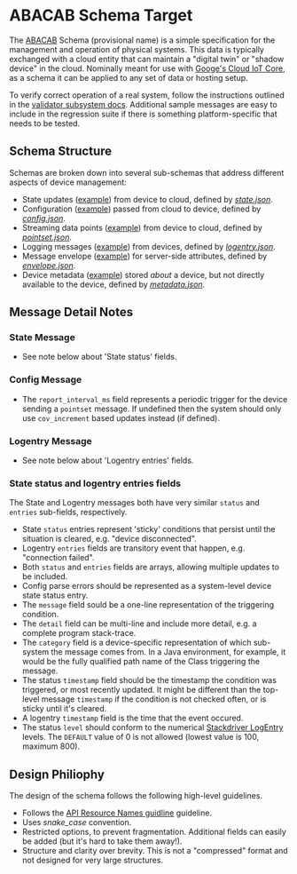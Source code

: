 # ABACAB Schema Target

The [ABACAB](https://www.youtube.com/watch?v=QbjfesCI254) Schema (provisional name) is a simple
specification for the management and operation of physical systems. This data is typically exchanged
with a cloud entity that can maintain a "digital twin" or "shadow device" in the cloud.
Nominally meant for use with [Googe's Cloud IoT Core](https://cloud.google.com/iot/docs/),
as a schema it can be applied to any set of data or hosting setup.

To verify correct operation of a real system, follow the instructions outlined in the
[validator subsystem docs](../../../docs/validator.md). Additional sample messages are
easy to include in the regression suite if there is something platform-specific that needs
to be tested.

## Schema Structure

Schemas are broken down into several sub-schemas that address different aspects
of device management:
* State updates ([example](state.tests/example.json)) from device to cloud,
defined by [<em>state.json</em>](state.json).
* Configuration ([example](config.tests/example.json)) passed from cloud to device,
defined by [<em>config.json</em>](config.json).
* Streaming data points ([example](pointset.tests/example.json)) from device to cloud,
defined by [<em>pointset.json</em>](pointset.json).
* Logging messages ([example](logentry.tests/example.json)) from devices,
defined by [<em>logentry.json</em>](logentry.json).
* Message envelope ([example](envelope.tests/example.json)) for server-side
attributes, defined by [<em>envelope.json</em>](envelope.json).
* Device metadata ([example](metadata.tests/example.json)) stored _about_ a device,
but not directly available to the device, defined by [<em>metadata.json</em>](metadata.json).

## Message Detail Notes

### State Message

* See note below about 'State status' fields.

### Config Message

* The `report_interval_ms` field represents a periodic trigger for the device sending a `pointset`
message. If undefined then the system should only use `cov_increment` based updates instead (if defined).

### Logentry Message

* See note below about 'Logentry entries' fields.

### State status and logentry entries fields

The State and Logentry messages both have very similar `status` and `entries` sub-fields, respectively.
* State `status` entries represent 'sticky' conditions that persist until the situation is cleared,
e.g. "device disconnected".
* Logentry `entries` fields are transitory event that happen, e.g. "connection failed".
* Both `status` and `entries` fields are arrays, allowing multiple updates to be included.
* Config parse errors should be represented as a system-level device state status entry.
* The `message` field sould be a one-line representation of the triggering condition.
* The `detail` field can be multi-line and include more detail, e.g. a complete program stack-trace.
* The `category` field is a device-specific representation of which sub-system the message comes from. In
a Java environment, for example, it would be the fully qualified path name of the Class triggering the message.
* The status `timestamp` field should be the timestamp the condition was triggered, or most recently updated. It might
be different than the top-level message `timestamp` if the condition is not checked often, or is sticky until
it's cleared.
* A logentry `timestamp` field is the time that the event occured.
* The status `level` should conform to the numerical
[Stackdriver LogEntry](https://cloud.google.com/logging/docs/reference/v2/rest/v2/LogEntry#logseverity)
levels. The `DEFAULT` value of 0 is not allowed (lowest value is 100, maximum 800).

## Design Philiophy

The design of the schema follows the following high-level guidelines.

* Follows the [API Resource Names guidline](https://cloud.google.com/apis/design/resource_names) guideline.
* Uses <em>snake_case</em> convention.
* Restricted options, to prevent fragmentation. Additional fields can easily be added
(but it's hard to take them away!).
* Structure and clarity over brevity. This is not a "compressed" format and not designed for very large structures.
